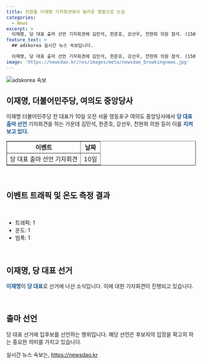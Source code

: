 ```yaml
---
title: 의원들 이재명 기자회견에서 놀라운 행동으로 눈길
categories:
  - News
excerpt: >
  이재명, 당 대표 출마 선언 기자회견에 김민석, 한준호, 강선우, 전현희 의원 참석. (150자)
feature_text: >
  ## adskorea 실시간 뉴스 속보입니다.

  이재명, 당 대표 출마 선언 기자회견에 김민석, 한준호, 강선우, 전현희 의원 참석. (150자)
image: 'https://newsdao.kr/res/images/meta/newsdao_breakingnews.jpg'
---
```


<p><img src="https://newsdao.kr/res/images/meta/newsdao_breakingnews.jpg" alt="adskorea 속보" /></p>

<h2 data-ke-size="size26">이재명, 더불어민주당, 여의도 중앙당사</h2>

<p data-ke-size="size16">이재명 더불어민주당 전 대표가 10일 오전 서울 영등포구 여의도 중앙당사에서 <b><span style="color: #1a5490;">당 대표 출마 선언</span></b> 기자회견을 하는 가운데 김민석, 한준호, 강선우, 전현희 의원 등이 이를 <b><span style="color: #1a5490;">지켜보고 있다.</span></b></p>

<table style="width: 100%;" border="1"><tbody><tr><td style="text-align: center; height: 17px;"><b>이벤트</b></td><td style="text-align: center; height: 17px;"><b>날짜</b></td></tr><tr><td style="text-align: center; height: 17px;">당 대표 출마 선언 기자회견</td><td style="text-align: center; height: 17px;">10일</td></tr></tbody></table>

<p data-ke-size="size16">&nbsp;</p>

<h2 data-ke-size="size26">이벤트 트래픽 및 온도 측정 결과</h2>

<p data-ke-size="size16">&nbsp;</p>

<ul>
<li>트래픽: 1</li>
<li>온도: 1</li>
<li>빔폭: 1</li>
</ul>

<p data-ke-size="size16">&nbsp;</p>

<h2 data-ke-size="size26">이재명, 당 대표 선거</h2>

<p data-ke-size="size16"><b><span style="color: #1a5490;">이재명</span></b>이 <b><span style="color: #1a5490;">당 대표</span></b>로 선거에 나선 소식입니다. 이에 대한 기자회견이 진행되고 있습니다.</p>

<p data-ke-size="size16">&nbsp;</p>

<h2 data-ke-size="size26">출마 선언</h2>

<p data-ke-size="size16">당 대표 선거에 입후보를 선언하는 행위입니다. 해당 선언은 후보자의 입장을 확고히 하는 중요한 의미를 가지고 있습니다.</p>
실시간 뉴스 속보는, <a href="https://newsdao.kr" rel="dofollow">https://newsdao.kr</a>


